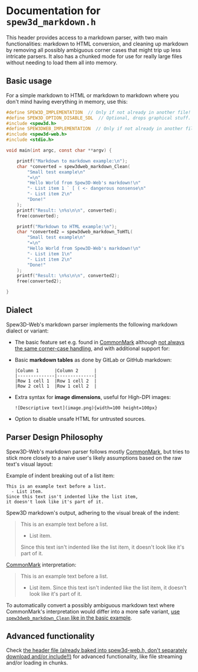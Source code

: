 
Documentation for `spew3d_markdown.h`
=====================================

This header provides access to a markdown parser, with two main
functionalities: markdown to HTML conversion, and cleaning up
markdown by removing all possibly ambiguous corner cases
that might trip up less intricate parsers. It also has a chunked
mode for use for really large files without needing to load them
all into memory.

Basic usage
-----------

For a simple markdown to HTML or markdown to markdown where you
don't mind having everything in memory, use this:

```c
#define SPEW3D_IMPLEMENTATION  // Only if not already in another file!
#define SPEW3D_OPTION_DISABLE_SDL  // Optional, drops graphical stuff.
#include <spew3d.h>
#define SPEW3DWEB_IMPLEMENTATION  // Only if not already in another file!
#include <spew3d-web.h>
#include <stdio.h>

void main(int argc, const char **argv) {

    printf("Markdown to markdown example:\n");
    char *converted = spew3dweb_markdown_Clean(
        "Small test example\n"
        "=\n"
        "Hello World from Spew3D-Web's markdown!\n"
        "- List item 1 ` [ ( <- dangerous nonsense\n"
        "- List item 2\n"
        "Done!"
    );
    printf("Result: \n%s\n\n", converted);
    free(converted);

    printf("Markdown to HTML example:\n");
    char *converted2 = spew3dweb_markdown_ToHTL(
        "Small test example\n"
        "=\n"
        "Hello World from Spew3D-Web's markdown!\n"
        "- List item 1\n"
        "- List item 2\n"
        "Done!"
    );
    printf("Result: \n%s\n\n", converted2);
    free(converted2);

}
```

Dialect
-------

Spew3D-Web's markdown parser implements the following markdown
dialect or variant:

- The basic feature set e.g. found in [CommonMark](
    https://commonmark.org) although [not always the same
  corner-case handling](#parser-design-philosophy), and
  with additional support for:

- Basic **markdown tables** as done by GitLab or GitHub markdown:

      |Column 1      |Column 2      |
      |--------------|--------------|
      |Row 1 cell 1  |Row 1 cell 2  |
      |Row 2 cell 1  |Row 1 cell 2  |

- Extra syntax for **image dimensions**, useful for High-DPI images:

      ![Descriptive text](image.png){width=100 height=100px}

- Option to disable unsafe HTML for untrusted sources.

Parser Design Philosophy
------------------------

Spew3D-Web's markdown parser follows mostly
[CommonMark](https://commonmark.org), but tries to
stick more closely to a naive user's likely assumptions
based on the raw text's visual layout:

Example of indent breaking out of a list item:

    This is an example text before a list.
      - List item.
    Since this text isn't indented like the list item,
    it doesn't look like it's part of it.

Spew3D markdown's output, adhering to the visual break of the indent:

> This is an example text before a list.
>
>   - List item.
>
> Since this text isn't indented like the list item,
> it doesn't look like it's part of it.

[CommonMark](https://commonmark.org) interpretation:

> This is an example text before a list.
>
>   - List item. Since this text isn't indented
>     like the list item, it doesn't look like
>     it's part of it.

To automatically convert a possibly ambiguous markdown text
where CommonMark's interpretation would differ into a more
safe variant, [use `spew3dweb_markdown_Clean` like in
the basic example](#basic-usage).

Advanced functionality
----------------------

Check [the header file (already baked into spew3d-web.h, don't
separately download and/or include!!)](/include/spew3d_markdown.h)
for advanced functionality, like file streaming and/or loading
in chunks.

